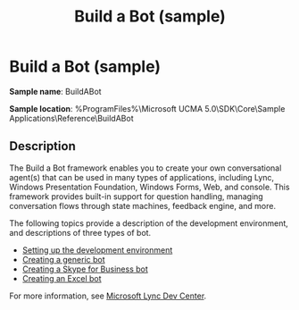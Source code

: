 ﻿---
title: Build a Bot (sample)
TOCTitle: Build a Bot (sample)
ms:assetid: e04d7016-553d-4780-953a-fa373d2d2400
ms:mtpsurl: https://msdn.microsoft.com/en-us/library/Dn454823(v=office.16)
ms:contentKeyID: 65240108
ms.date: 07/27/2015
mtps_version: v=office.16
---

# Build a Bot (sample)


**Sample name**: BuildABot

**Sample location**: %ProgramFiles%\\Microsoft UCMA 5.0\\SDK\\Core\\Sample Applications\\Reference\\BuildABot

## Description

The Build a Bot framework enables you to create your own conversational agent(s) that can be used in many types of applications, including Lync, Windows Presentation Foundation, Windows Forms, Web, and console. This framework provides built-in support for question handling, managing conversation flows through state machines, feedback engine, and more.

The following topics provide a description of the development environment, and descriptions of three types of bot.

- [Setting up the development environment](setting-up-the-development-environment.md)
- [Creating a generic bot](creating-a-generic-bot.md)
- [Creating a Skype for Business bot](creating-a-skype-for-business-bot.md)
- [Creating an Excel bot](creating-an-excel-bot.md)

For more information, see [Microsoft Lync Dev Center](https://docs.microsoft.com/lync/lync-2013).

